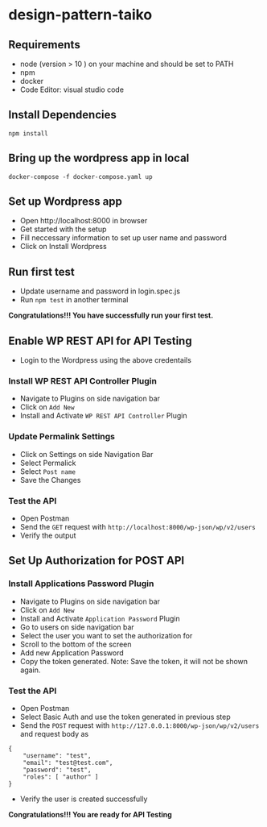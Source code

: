 # design-pattern-taiko

## Requirements
* node (version > 10 ) on your machine and should be set to PATH 
* npm
* docker
* Code Editor: visual studio code

## Install Dependencies
`npm install`

## Bring up the wordpress app in local
`docker-compose -f docker-compose.yaml up`


## Set up Wordpress app
* Open http://localhost:8000 in browser
* Get started with the setup
* Fill neccessary information to set up user name and password
* Click on Install Wordpress

## Run first test
* Update username and password in login.spec.js
* Run `npm test` in another terminal

**Congratulations!!! You have successfully run your first test.**

## Enable WP REST API for API Testing

* Login to the Wordpress using the above credentails

### Install WP REST API Controller Plugin
* Navigate to Plugins on side navigation bar
* Click on `Add New`
* Install and Activate `WP REST API Controller` Plugin

### Update Permalink Settings
* Click on Settings on side Navigation Bar
* Select Permalick
* Select `Post name`
* Save the Changes

### Test the API
* Open Postman
* Send the `GET` request with `http://localhost:8000/wp-json/wp/v2/users` 
* Verify the output

## Set Up Authorization for POST API

### Install Applications Password Plugin
* Navigate to Plugins on side navigation bar
* Click on `Add New`
* Install and Activate `Application Password` Plugin
* Go to users on side navigation bar
* Select the user you want to set the authorization for
* Scroll to the bottom of the screen
* Add new Application Password
* Copy the token generated. Note: Save the token, it will not be shown again.

### Test the API
* Open Postman
* Select Basic Auth and use the token generated in previous step
* Send the `POST` request with `http://127.0.0.1:8000/wp-json/wp/v2/users` and request body as
```
{
    "username": "test",
    "email": "test@test.com",
    "password": "test",
    "roles": [ "author" ]
}
```
* Verify the user is created successfully

**Congratulations!!! You are ready for API Testing**













